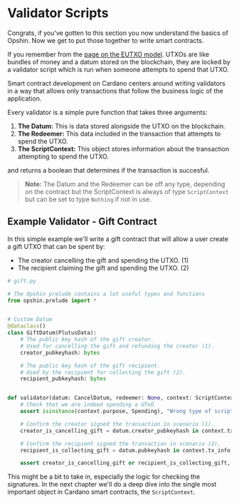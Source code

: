 # Validator Scripts

Congrats, if you've gotten to this section you now understand the basics of Opshin.
Now we get to put those together to write smart contracts.

If you remember from the [page on the EUTXO model](../eutxo_crash_course.md).
UTXOs are like bundles of money and a datum stored on the blockchain, they are locked by a validator script which is run when someone attempts to spend that UTXO.

Smart contract development on Cardano centers around writing validators in a way that allows only transactions that follow the business logic of the application.

Every validator is a simple pure function that takes three arguments:

1. **The Datum:** This is data stored alongside the UTXO on the blockchain.
2. **The Redeemer:** This data included in the transaction that attempts to spend the UTXO.
3. **The ScriptContext:** This object stores information about the transaction attempting to spend the UTXO.

and returns a boolean that determines if the transaction is succesful.

>**Note:** The Datum and the Redeemer can be off any type,
>depending on the contract but the ScriptContext is always of type `ScriptContext` but can be set to type `Nothing` if not in use.

## Example Validator - Gift Contract

In this simple example we'll write a gift contract that will allow a user create a gift UTXO that can be spent by:

- The creator cancelling the gift and spending the UTXO. (1)
- The recipient claiming the gift and spending the UTXO. (2)

```python
# gift.py

# The Opshin prelude contains a lot useful types and functions 
from opshin.prelude import *


# Custom Datum
@dataclass()
class GiftDatum(PlutusData):
    # The public key hash of the gift creator.
    # Used for cancelling the gift and refunding the creator (1).
    creator_pubkeyhash: bytes

    # The public key hash of the gift recipient.
    # Used by the recipient for collecting the gift (2).
    recipient_pubkeyhash: bytes


def validator(datum: CancelDatum, redeemer: None, context: ScriptContext) -> None:
    # Check that we are indeed spending a UTxO
    assert isinstance(context.purpose, Spending), "Wrong type of script invocation"

    # Confirm the creator signed the transaction in scenario (1).
    creator_is_cancelling_gift = datum.creator_pubkeyhash in context.tx_info.signatories

    # Confirm the recipient signed the transaction in scenario (2).
    recipient_is_collecting_gift = datum.pubkeyhash in context.tx_info.signatories

    assert creator_is_cancelling_gift or recipient_is_collecting_gift, "Required signature missing"
```

This might be a bit to take in, especially the logic for checking the signatures.
In the next chapter we'll do a deep dive into the single most important object in Cardano smart contracts, the `ScriptContext`.
